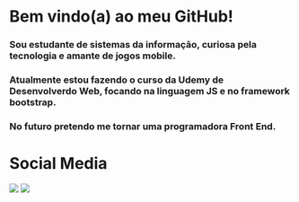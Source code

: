 
# Bem vindo(a) ao meu GitHub!

### Sou estudante de sistemas da informação, curiosa pela tecnologia e amante de jogos mobile.

### Atualmente estou fazendo o curso da Udemy de Desenvolverdo Web, focando na linguagem JS e no framework bootstrap. 

### No futuro pretendo me tornar uma programadora Front End. 



  <h1>Social Media</h1>
  <a href="https://www.linkedin.com/in/viviane-leite-da-silva-73348b67/" target="_blank"><img src="https://img.shields.io/badge/-LinkedIn-%230077B5?style=for-the-badge&logo=linkedin&logoColor=white" target="_blank"></a>
  <a href = "mailto: viviane.leite.silva@gmail.com"><img src="https://img.shields.io/badge/-Gmail-%23EA4335?style=for-the-badge&logo=gmail&logoColor=white" target="_blank"></a>
